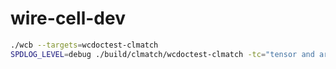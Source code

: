 # wire-cell-dev

```bash
./wcb --targets=wcdoctest-clmatch
SPDLOG_LEVEL=debug ./build/clmatch/wcdoctest-clmatch -tc="tensor and array"
```